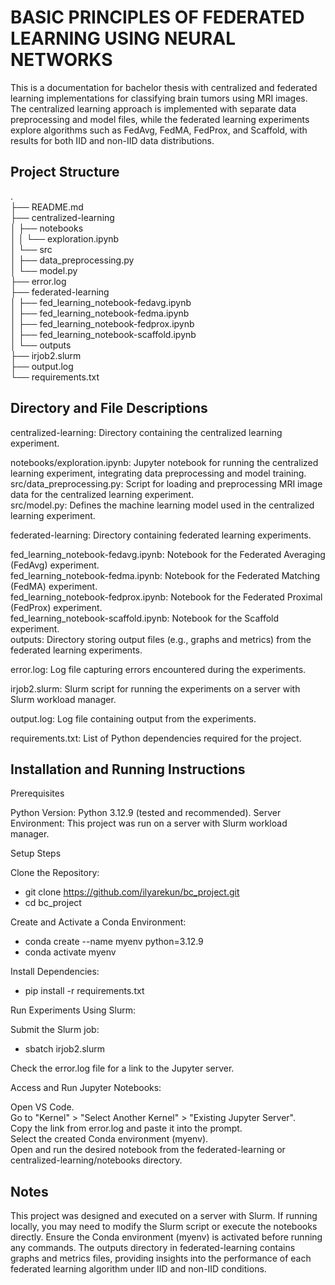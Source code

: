 # BASIC PRINCIPLES OF FEDERATED LEARNING USING NEURAL NETWORKS

This is a documentation for bachelor thesis with centralized and federated learning implementations for classifying brain tumors using MRI images. The centralized learning approach is implemented with separate data preprocessing and model files, while the federated learning experiments explore algorithms such as FedAvg, FedMA, FedProx, and Scaffold, with results for both IID and non-IID data distributions.

## Project Structure
.  
├── README.md  
├── centralized-learning  
│   ├── notebooks  
│   │   └── exploration.ipynb  
│   └── src  
│       ├── data_preprocessing.py  
│       └── model.py  
├── error.log  
├── federated-learning  
│   ├── fed_learning_notebook-fedavg.ipynb  
│   ├── fed_learning_notebook-fedma.ipynb  
│   ├── fed_learning_notebook-fedprox.ipynb  
│   ├── fed_learning_notebook-scaffold.ipynb  
│   └── outputs  
├── irjob2.slurm  
├── output.log  
└── requirements.txt  

## Directory and File Descriptions

centralized-learning: Directory containing the centralized learning experiment.  

notebooks/exploration.ipynb: Jupyter notebook for running the centralized learning experiment, integrating data preprocessing and model training.  
src/data_preprocessing.py: Script for loading and preprocessing MRI image data for the centralized learning experiment.  
src/model.py: Defines the machine learning model used in the centralized learning experiment.


federated-learning: Directory containing federated learning experiments.  

fed_learning_notebook-fedavg.ipynb: Notebook for the Federated Averaging (FedAvg) experiment.  
fed_learning_notebook-fedma.ipynb: Notebook for the Federated Matching (FedMA) experiment.  
fed_learning_notebook-fedprox.ipynb: Notebook for the Federated Proximal (FedProx) experiment.  
fed_learning_notebook-scaffold.ipynb: Notebook for the Scaffold experiment.  
outputs: Directory storing output files (e.g., graphs and metrics) from the federated learning experiments.  


error.log: Log file capturing errors encountered during the experiments.

irjob2.slurm: Slurm script for running the experiments on a server with Slurm workload manager.

output.log: Log file containing output from the experiments.

requirements.txt: List of Python dependencies required for the project.


## Installation and Running Instructions
Prerequisites

Python Version: Python 3.12.9 (tested and recommended).
Server Environment: This project was run on a server with Slurm workload manager.

Setup Steps

Clone the Repository:
 - git clone https://github.com/ilyarekun/bc_project.git
 - cd bc_project


Create and Activate a Conda Environment:
 - conda create --name myenv python=3.12.9
 - conda activate myenv


Install Dependencies:
 - pip install -r requirements.txt


Run Experiments Using Slurm:

Submit the Slurm job:
 - sbatch irjob2.slurm


Check the error.log file for a link to the Jupyter server.


Access and Run Jupyter Notebooks:

Open VS Code.  
Go to "Kernel" > "Select Another Kernel" > "Existing Jupyter Server".  
Copy the link from error.log and paste it into the prompt.  
Select the created Conda environment (myenv).  
Open and run the desired notebook from the federated-learning or centralized-learning/notebooks directory.  



## Notes

This project was designed and executed on a server with Slurm. If running locally, you may need to modify the Slurm script or execute the notebooks directly.
Ensure the Conda environment (myenv) is activated before running any commands.
The outputs directory in federated-learning contains graphs and metrics files, providing insights into the performance of each federated learning algorithm under IID and non-IID conditions.

